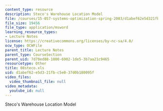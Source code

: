 ```yaml
---
content_type: resource
description: Steco's Warehouse Location Model
file: /courses/15-057-systems-optimization-spring-2003/d1abef62e5d321fbc5e037d0b180095f_08steco.xls
file_size: 19456
file_type: application/msword
learning_resource_types:
- Lecture Notes
license: https://creativecommons.org/licenses/by-nc-sa/4.0/
ocw_type: OCWFile
parent_title: Lecture Notes
parent_type: CourseSection
parent_uid: 7d70ed88-1800-6902-1de5-3b7aa21c9465
resourcetype: Other
title: 08steco.xls
uid: d1abef62-e5d3-21fb-c5e0-37d0b180095f
video_files:
  video_thumbnail_file: null
video_metadata:
  youtube_id: null
---
```

Steco's Warehouse Location Model